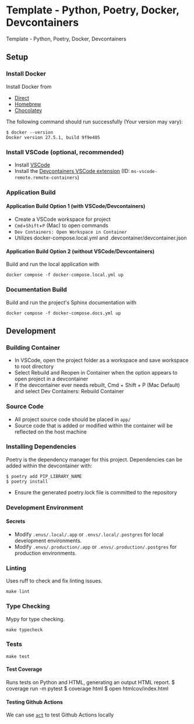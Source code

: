 # Template - Python, Poetry, Docker, Devcontainers

Template - Python, Poetry, Docker, Devcontainers

## Setup

### Install Docker

Install Docker from
- [Direct](<https://www.docker.com/products/docker-desktop/>)
- [Homebrew](https://formulae.brew.sh/cask/docker)
- [Chocolatey](https://community.chocolatey.org/packages/docker-desktop)

The following command should run successfully (Your version may vary):

    $ docker --version
    Docker version 27.5.1, build 9f9e405

### Install VSCode (optional, recommended)
- Install [VSCode](https://code.visualstudio.com/download)
- Install the [Devcontainers VSCode extension](https://marketplace.visualstudio.com/items?itemName=ms-vscode-remote.remote-containers) (ID:
`ms-vscode-remote.remote-containers`)

### Application Build
#### Application Build Option 1 (with VSCode/Devcontainers)
- Create a VSCode workspace for project
- `Cmd`+`Shift`+`P` (Mac) to open commands
- `Dev Containers: Open Workspace in Container`
- Utilizes docker-compose.local.yml and .devcontainer/devcontainer.json

#### Application Build Option 2 (without VSCode/Devcontainers)
Build and run the local application with

    docker compose -f docker-compose.local.yml up

### Documentation Build
Build and run the project's Sphinx documentation with

    docker compose -f docker-compose.docs.yml up

## Development

### Building Container
- In VSCode, open the project folder as a workspace and save workspace to root directory
- Select Rebuild and Reopen in Container when the option appears to open project in a devcontainer
- If the devcontainer ever needs rebuilt, Cmd + Shift + P (Mac Default) and select Dev Containers: Rebuild Container

### Source Code
- All project source code should be placed in `app/`
- Source code that is added or modified within the container will be reflected on the host machine

### Installing Dependencies
Poetry is the dependency manager for this project. Dependencies can be added within the devcontainer with:

    $ poetry add PIP_LIBRARY_NAME
    $ poetry install

- Ensure the generated poetry.lock file is committed to the repository

### Development Environment

#### Secrets

- Modify `.envs/.local/.app` or `.envs/.local/.postgres` for local development environments.
- Modify `.envs/.production/.app` or `.envs/.production/.postgres` for production environments.

### Linting

Uses ruff to check and fix linting issues.

    make lint

### Type Checking

Mypy for type checking.

    make typecheck

### Tests

    make test

#### Test Coverage

Runs tests on Python and HTML, generating an output HTML report.
    $ coverage run -m pytest
    $ coverage html
    $ open htmlcov/index.html

#### Testing Github Actions

We can use [`act`](https://github.com/nektos/act) to test Github Actions locally
